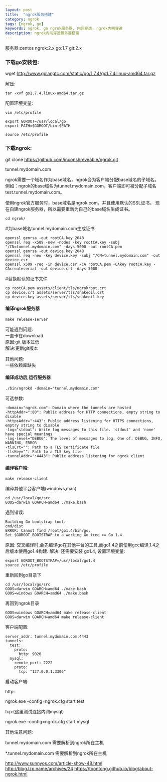 ```yaml
---
layout: post
title:  "ngrok服务搭建"
category: ngrok
tags: [ngrok, go]
keywords: ngrok, go ngrok服务器, 内网穿透, ngrok内网穿透
description: ngrok内网穿透服务器搭建
---
```


服务器:centos
ngrok:2.x
go:1.7
git:2.x


### 下载go安装包:

wget http://www.golangtc.com/static/go/1.7.4/go1.7.4.linux-amd64.tar.gz

解压:

	tar -xvf go1.7.4.linux-amd64.tar.gz

配置环境变量:

	vim /etc/profile

	export GOROOT=/usr/local/go
	export PATH=$GOROOT/bin:$PATH

	source /etc/profile

### 下载ngrok:

git clone https://github.com/inconshreveable/ngrok.git



tunnel.mydomain.com

ngrok需要一个域名作为base域名，ngrok会为客户端分配base域名的子域名。
例如：ngrok的base域名为tunnel.mydomain.com，客户端即可被分配子域名test.tunnel.mydomain.com。

使用ngrok官方服务时，base域名是ngrok.com，并且使用默认的SSL证书。
现在自建ngrok服务器，所以需要重新为自己的base域名生成证书。

	cd ngrok/
	
#为base域名tunnel.mydomain.com生成证书

	openssl genrsa -out rootCA.key 2048
	openssl req -x509 -new -nodes -key rootCA.key -subj "/CN=tunnel.mydomain.com" -days 5000 -out rootCA.pem
	openssl genrsa -out device.key 2048
	openssl req -new -key device.key -subj "/CN=tunnel.mydomain.com" -out device.csr
	openssl x509 -req -in device.csr -CA rootCA.pem -CAkey rootCA.key -CAcreateserial -out device.crt -days 5000



#替换默认的证书文件

	cp rootCA.pem assets/client/tls/ngrokroot.crt
	cp device.crt assets/server/tls/snakeoil.crt 
	cp device.key assets/server/tls/snakeoil.key

#### 编译ngrok服务器

	make release-server


可能遇到问题:  
一直卡在download.  
原因:git 版本过低  
解决:更新git版本  


其他问题:  
一些依赖库缺失  


#### 编译成功后,运行服务器

	./bin/ngrokd -domain="tunnel.mydomain.com"

可选参数:

	-domain="ngrok.com": Domain where the tunnels are hosted
	-httpAddr=":80": Public address for HTTP connections, empty string to disable
	-httpsAddr=":443": Public address listening for HTTPS connections, emptry string to disable
	-log="stdout": Write log messages to this file. 'stdout' and 'none' have special meanings
	-log-level="DEBUG": The level of messages to log. One of: DEBUG, INFO, WARNING, ERROR
	-tlsCrt="": Path to a TLS certificate file
	-tlsKey="": Path to a TLS key file
	-tunnelAddr=":4443": Public address listening for ngrok client


#### 编译客户端:

	make release-client

编译其他平台客户端(windows,mac)

	cd /usr/local/go/src
	GOOS=darwin GOARCH=amd64 ./make.bash

	
遇到错误:

	Building Go bootstrap tool.
	cmd/dist
	ERROR: Cannot find /root/go1.4/bin/go.
	Set $GOROOT_BOOTSTRAP to a working Go tree >= Go 1.4.

	
原因: 交叉编译时,会先编译go在其他平台的工具,而go1.4之前使用gcc编译,1.4之后版本使用go1.4构建.
解决: 还需要安装 go1.4, 设置环境变量:

	export GOROOT_BOOTSTRAP=/usr/local/go1.4
	source /etc/profile

重新回到go目录下

	cd /usr/local/go/src
	GOOS=darwin GOARCH=amd64 ./make.bash
	GOOS=windows GOARCH=amd64 ./make.bash

再回到ngrok目录

	GOOS=windows GOARCH=amd64 make release-client
	GOOS=darwin GOARCH=amd64 make release-client


客户端配置:

	server_addr: tunnel.mydomain.com:4443
	tunnels:
	  test:
		proto:
		  http: 9020
	  mysql:
		remote_port: 2222
		proto:
		  tcp: "127.0.0.1:3306"

启动客户端:

http:

ngrok.exe -config=ngrok.cfg start test


tcp:(这里测试连接内网mysql)

ngrok.exe -config=ngrok.cfg start mysql


其他注意问题:

tunnel.mydomain.com 需要解析到ngrok所在主机

*.tunnel.mydomain.com 需要解析到ngrok所在主机



http://www.sunnyos.com/article-show-48.html
http://blog.lzp.name/archives/24
https://toontong.github.io/blog/about-ngrok.html
